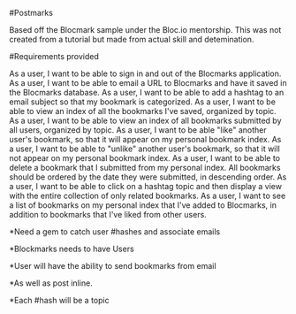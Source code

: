 #Postmarks

Based off the Blocmark sample under the Bloc.io mentorship. This was not created from a tutorial but made from actual skill and detemination. 

#Requirements provided

As a user, I want to be able to sign in and out of the Blocmarks application.
As a user, I want to be able to email a URL to Blocmarks and have it saved in the Blocmarks database.
As a user, I want to be able to add a hashtag to an email subject so that my bookmark is categorized.
As a user, I want to be able to view an index of all the bookmarks I've saved, organized by topic.
As a user, I want to be able to view an index of all bookmarks submitted by all users, organized by topic.
As a user, I want to be able "like" another user's bookmark, so that it will appear on my personal bookmark index.
As a user, I want to be able to "unlike" another user's bookmark, so that it will not appear on my personal bookmark index.
As a user, I want to be able to delete a bookmark that I submitted from my personal index.
All bookmarks should be ordered by the date they were submitted, in descending order.
As a user, I want to be able to click on a hashtag topic and then display a view with the entire collection of only related bookmarks.
As a user, I want to see a list of bookmarks on my personal index that I've added to Blocmarks, in addition to bookmarks that I've liked from other users.

*Need a gem to catch user #hashes and associate emails
 
*Blockmarks needs to have Users

*User will have the ability to send bookmarks from email

*As well as post inline.

*Each #hash will be a topic
 

